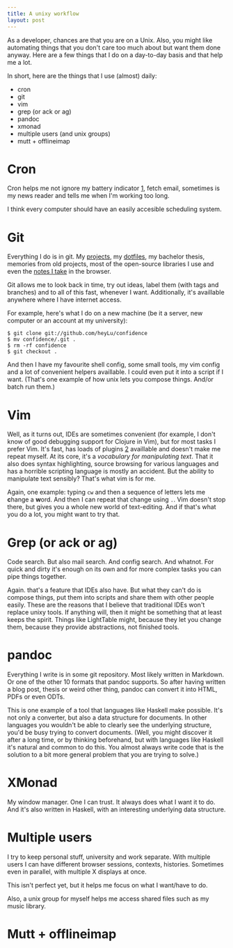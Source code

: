 ```yaml
---
title: A unixy workflow
layout: post
---
```


As a developer, chances are that you are on a Unix. Also, you might like
automating things that you don't care too much about but want them done
anyway. Here are a few things that I do on a day-to-day basis and that
help me a lot.

In short, here are the things that I use (almost) daily:

* cron
* git
* vim
* grep (or ack or ag)
* pandoc
* xmonad
* multiple users (and unix groups)
* mutt + offlineimap

# Cron

Cron helps me not ignore my battery indicator [1], fetch email,
sometimes is my news reader and tells me when I'm working too long.

I think every computer should have an easily accesible scheduling
system.

# Git

Everything I do is in git. My [projects][], my [dotfiles][], my bachelor
thesis, memories from old projects, most of the open-source libraries I
use and even the [notes I take][notes] in the browser.

Git allows me to look back in time, try out ideas, label them (with tags
and branches) and to all of this fast, whenever I want. Additionally,
it's availlable anywhere where I have internet access.

For example, here's what I do on a new machine (be it a server, new
computer or an account at my university):

    $ git clone git://github.com/heyLu/confidence
    $ mv confidence/.git .
    $ rm -rf confidence
    $ git checkout .

And then I have my favourite shell config, some small tools, my vim
config and a lot of convenient helpers availlable. I could even put it
into a script if I want. (That's one example of how unix lets you
compose things. And/or batch run them.)

# Vim

Well, as it turns out, IDEs are sometimes convenient (for example, I
don't know of good debugging support for Clojure in Vim), but for most
tasks I prefer Vim. It's fast, has loads of plugins [2] availlable and
doesn't make me repeat myself. At its core, it's a *vocabulary for
manipulating text*. That it also does syntax highlighting, source
browsing for various languages and has a horrible scripting language is
mostly an accident. But the ability to manipulate text sensibly? That's
what vim is for me.

Again, one example: typing `cw` and then a sequence of letters lets me
**c**hange a **w**ord. And then I can repeat that change using `.`. Vim
doesn't stop there, but gives you a whole new world of text-editing. And
if that's what you do a lot, you might want to try that.

# Grep (or ack or ag)

Code search. But also mail search. And config search. And whatnot. For
quick and dirty it's enough on its own and for more complex tasks you
can pipe things together.

Again. that's a feature that IDEs also have. But what they can't do is
compose things, put them into scripts and share them with other people
easily. These are the reasons that I believe that traditional IDEs won't
replace unixy tools. If anything will, then it might be something that
at least keeps the spirit. Things like LightTable might, because they
let you change them, because they provide abstractions, not finished
tools.

# pandoc

Everything I write is in some git repository. Most likely written in
Markdown. Or one of the other 10 formats that pandoc supports. So after
having written a blog post, thesis or weird other thing, pandoc can
convert it into HTML, PDFs or even ODTs.

This is one example of a tool that languages like Haskell make possible.
It's not only a converter, but also a data structure for documents. In
other languages you wouldn't be able to clearly see the underlying
structure, you'd be busy trying to convert documents. (Well, you might
discover it after a long time, or by thinking beforehand, but with
languages like Haskell it's natural and common to do this. You almost
always write code that is the solution to a bit more general problem
that you are trying to solve.)

# XMonad

My window manager. One I can trust. It always does what I want it to do.
And it's also written in Haskell, with an interesting underlying data
structure.

# Multiple users

I try to keep personal stuff, university and work separate. With
multiple users I can have different browser sessions, contexts,
histories. Sometimes even in parallel, with multiple X displays at once.

This isn't perfect yet, but it helps me focus on what I want/have to do.

Also, a unix group for myself helps me access shared files such as my
music library.

# Mutt + offlineimap

[1]: https://github.com/heyLu/confidence/blob/master/.crontab#L2
[projects]: https://github.com/heyLu?tab=repositories
[dotfiles]: https://github.com/heyLu/confidence
[notes]: https://github.com/heyLu/chrome-newtab-notes
[2]: https://github.com/heyLu/confidence/blob/master/.vimrc#L10-L33
